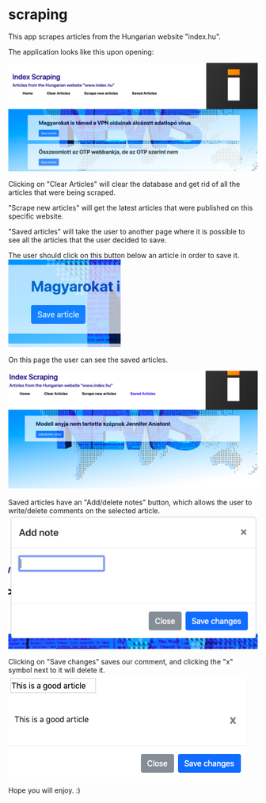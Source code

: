 # scraping 

This app scrapes articles from the Hungarian website "index.hu".

The application looks like this upon opening:

![app screenshot](/views/layouts/images/index-scraping-front.png)

Clicking on "Clear Articles" will clear the database and get rid of all the articles that were being scraped.

"Scrape new articles" will get the latest articles that were published on this specific website.

"Saved articles" will take the user to another page where it is possible to see all the articles that the user decided to save.


The user should click on this button below an article in order to save it.
![app screenshot](/views/layouts/images/save-button.png)


On this page the user can see the saved articles.

![app screenshot](/views/layouts/images/saved-article-page.png)


Saved articles have an "Add/delete notes" button, which allows the user to write/delete comments on the selected article. 
![app screenshot](/views/layouts/images/add-note.png)

Clicking on "Save changes" saves our comment, and clicking the "x" symbol next to it will delete it.
![app screenshot](/views/layouts/images/save-comment.png)

Hope you will enjoy. :)


